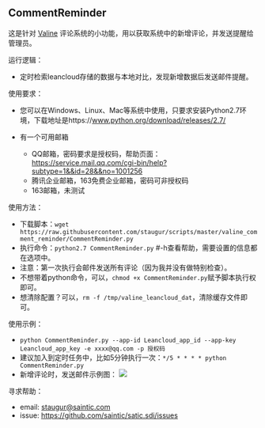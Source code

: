 CommentReminder
-----------------------

这是针对 [Valine](ttps://valine.js.org) 评论系统的小功能，用以获取系统中的新增评论，并发送提醒给管理员。

运行逻辑：

  - 定时检索leancloud存储的数据与本地对比，发现新增数据后发送邮件提醒。

使用要求：

  - 您可以在Windows、Linux、Mac等系统中使用，只要求安装Python2.7环境，下载地址是https://www.python.org/download/releases/2.7/

  - 有一个可用邮箱

    - QQ邮箱，密码要求是授权码，帮助页面：https://service.mail.qq.com/cgi-bin/help?subtype=1&&id=28&&no=1001256
    - 腾讯企业邮箱，163免费企业邮箱，密码可非授权码
    - 163邮箱，未测试

使用方法：

  - 下载脚本：`wget https://raw.githubusercontent.com/staugur/scripts/master/valine_comment_reminder/CommentReminder.py`
  - 执行命令：`python2.7 CommentReminder.py` #-h查看帮助，需要设置的信息都在选项中。
  - 注意：第一次执行会邮件发送所有评论（因为我并没有做特别检查）。
  - 不想带着python命令，可以，`chmod +x CommentReminder.py`赋予脚本执行权即可。
  - 想清除配置？可以，`rm -f /tmp/valine_leancloud_dat`，清除缓存文件即可。

使用示例：

  - `python CommentReminder.py --app-id Leancloud_app_id --app-key Leancloud_app_key -e xxxx@qq.com -p 授权码`
  - 建议加入到定时任务中，比如5分钟执行一次：`*/5 * * * * python CommentReminder.py`
  - 新增评论时，发送邮件示例图：
    ![](valine_comment_reminder.png)

寻求帮助：

  - email: staugur@saintic.com 
  - issue: https://github.com/saintic/satic.sdi/issues

